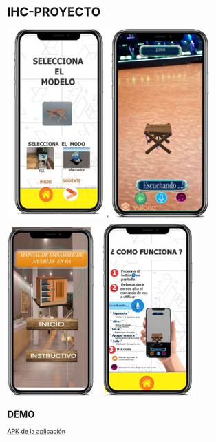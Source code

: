 # IHC-PROYECTO
![img2](https://github.com/AndreaVargasAndia/IHC-PROYECTO/blob/main/img/model1.PNG)


![img](https://github.com/AndreaVargasAndia/IHC-PROYECTO/blob/main/img/model.PNG)



## DEMO
[APK de la aplicación](https://drive.google.com/file/d/1BP6HJ0W0iopOBe-C7PX3eJhXg_D2AS0N/view?usp=sharing)
